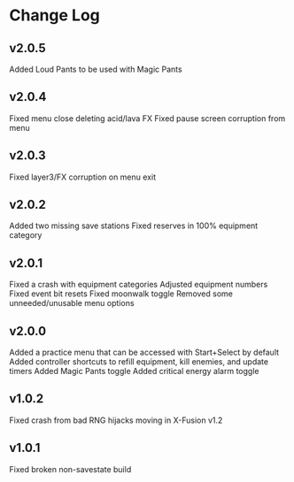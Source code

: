 
# Change Log

## v2.0.5

 Added Loud Pants to be used with Magic Pants

## v2.0.4

 Fixed menu close deleting acid/lava FX
 Fixed pause screen corruption from menu

## v2.0.3

 Fixed layer3/FX corruption on menu exit

## v2.0.2

 Added two missing save stations
 Fixed reserves in 100% equipment category

## v2.0.1

 Fixed a crash with equipment categories
 Adjusted equipment numbers
 Fixed event bit resets
 Fixed moonwalk toggle
 Removed some unneeded/unusable menu options

## v2.0.0

 Added a practice menu that can be accessed with Start+Select by default
 Added controller shortcuts to refill equipment, kill enemies, and update timers
 Added Magic Pants toggle
 Added critical energy alarm toggle

## v1.0.2

 Fixed crash from bad RNG hijacks moving in X-Fusion v1.2

## v1.0.1

 Fixed broken non-savestate build
